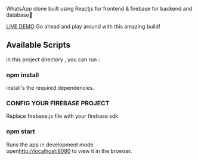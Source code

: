 WhatsApp clone built using Reactjs for frontend & firebase for backend and database🚀

[LIVE DEMO](https://whatsapp-clone-12064.web.app/) Go ahead and play around with this amazing build!

## Available Scripts

in this project directory , you can run :

### npm install

install's the required dependencies.

### CONFIG YOUR FIREBASE PROJECT

Replace firebase.js file with your firebase sdk

### npm start

Runs the app in development mode <br/>
open[http://localhost:8080](http://localhost:8080) to view it in the browser.
